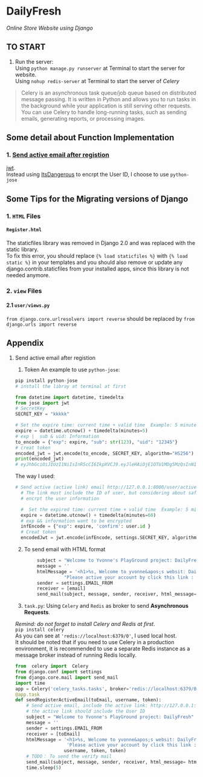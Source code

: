 # DailyFresh
*Online Store Website using Django*

## TO START
1. Run the server:    
Using `python manage.py runserver` at Terminal to start the server for website.    
Using `nohup redis-server` at Terminal to start the server of *Celery*
>Celery is an asynchronous task queue/job queue based on distributed message passing. It is written in Python and allows you to run tasks in the background while your application is still serving other requests. You can use Celery to handle long-running tasks, such as sending emails, generating reports, or processing images.

## Some detail about Function Implementation
### 1. [Send active email after registion](#anchor)
[jwt](https://jwt.io/introduction).  
Instead using [ItsDangerous](https://itsdangerous.palletsprojects.com/en/2.1.x/) to encrpt the User ID, I choose to use `python-jose`



## Some Tips for the Migrating versions of Django
### 1. `HTML` Files
#### `Register.html`   
The staticfiles library was removed in Django 2.0 and was replaced with the static library.   
To fix this error, you should replace `{% load staticfiles %}` with `{% load static %}` in your templates and you should also remove or update any django.contrib.staticfiles from your installed apps, since this library is not needed anymore.


### 2. `view` Files
#### 2.1 `user/views.py`
`from django.core.urlresolvers import reverse`  should be replaced by `from django.urls import reverse`



## Appendix
 <a name="anchor"></a> 
1.  Send active email after registion
       1. Token 
       An example to use `python-jose`:   

       ```python
       pip install python-jose
       # install the libray at terminal at first

       from datetime import datetime, timedelta
       from jose import jwt
       # SecretKey
       SECRET_KEY = "kkkkk"

       # Set the expire time: current time + valid time  Example: 5 minutes
       expire = datetime.utcnow() + timedelta(minutes=5)
       # exp |  sub & uid: Information
       to_encode = {"exp": expire, "sub": str(123), "uid": "12345"}
       # creat token 
       encoded_jwt = jwt.encode(to_encode, SECRET_KEY, algorithm="HS256")
       print(encoded_jwt) 
       # eyJhbGciOiJIUzI1NiIsInR5cCI6IkpXVCJ9.eyJleHAiOjE1OTU1MDg5MzQsInN1YiI6IjEyMyIsInVpZCI6IjEyMzQ1In0.lttAYe808lVQgGhL9NXei2bbC1LIGs-SS0l6qfU_QxU
       ```
       The way I used:   
       ```python
       # Send active (active link) email http://127.0.0.1:8000/user/active/3
         # The link must include the ID of user, but considering about safe: encryption
         # encrpt the user information

         #  Set the expired time: current time + valid time  Example: 5 minutes
         expire = datetime.utcnow() + timedelta(minutes=60)
         # exp && information want to be encrypted
         infEncode = {"exp": expire, 'confirm': user.id }
         # Creat token
         encodedJwt = jwt.encode(infEncode, settings.SECRET_KEY, algorithm="HS256")
       ```
       2. To send email with HTML format    
       
       ```python
               subject = "Welcome to Yvonne's PlayGround project: DailyFresh"
               message = ''
               htmlMessage = '<h1>%s, Welcome to yvonne&apos;s websit: DailyFresh</h1> <br/> " \
                         "Please active your account by click this link : <a href ="http://127.0.0.1:8000/user/active/%s"> http://127.0.0.1:8000/user/active/%s </a>' %(username, token, token)
               sender = settings.EMAIL_FROM
               receiver = [email]
               send_mail(subject, message, sender, receiver, html_message= htmlMessage)
       ```
       3. `task.py`:  Using `Celery` and `Redis` as broker to send **Asynchronous Requests**.    
        
       *Remind: do not forget to install Celery and Redis at first*.   
       `pip install celery`    
       As you can see at ` 'redis://localhost:6379/0' `, I used local host.    
       It should be noted that if you need to use Celery in a production environment, it is recommended to use a separate Redis instance as a message broker instead of running Redis locally.
       ```python
       from  celery import  Celery
       from django.conf import settings
       from django.core.mail import send_mail
       import time
       app = Celery('celery_tasks.tasks', broker='redis://localhost:6379/0')
       @app.task
       def sendRegisterActiveEmail(toEmail, username, token):
           # Send active email, include the active link: http://127.0.0.1:8000/user/active/id
           # the active link should include the User ID
           subject = "Welcome to Yvonne's PlayGround project: DailyFresh"
           message = ''
           sender = settings.EMAIL_FROM
           receiver = [toEmail]
           htmlMessage = '<h1>%s, Welcome to yvonne&apos;s websit: DailyFresh</h1> <br/> ' \
                          'Please active your account by click this link : <a href ="http://127.0.0.1:8000/user/active/%s"> http://127.0.0.1:8000/user/active/%s </a>' % (
                         username, token, token)
           # TODO： To send the verify mail
           send_mail(subject, message, sender, receiver, html_message= htmlMessage)
           time.sleep(5)
       ```


